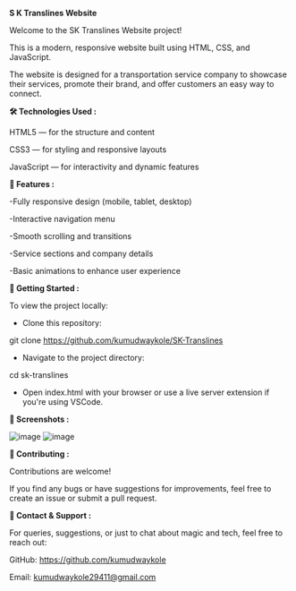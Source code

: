 **S K Translines Website**

Welcome to the SK Translines Website project!

This is a modern, responsive website built using HTML, CSS, and JavaScript.

The website is designed for a transportation service company to showcase their services, promote their brand, and offer customers an easy way to connect.


**🛠️ Technologies Used :**

HTML5 — for the structure and content

CSS3 — for styling and responsive layouts

JavaScript — for interactivity and dynamic features


**🌟 Features :**

-Fully responsive design (mobile, tablet, desktop)

-Interactive navigation menu

-Smooth scrolling and transitions

-Service sections and company details

-Basic animations to enhance user experience


**🚀 Getting Started :**

To view the project locally:

- Clone this repository:

git clone https://github.com/kumudwaykole/SK-Translines


- Navigate to the project directory:

cd sk-translines


- Open index.html with your browser or use a live server extension if you're using VSCode.
  

**📸 Screenshots :**

![image](https://github.com/user-attachments/assets/325cf9c7-5792-4751-8981-8de261187047)
![image](https://github.com/user-attachments/assets/010fa659-7d75-48a8-b551-9b2a4b6c51da)


**🤝 Contributing :**

Contributions are welcome!

If you find any bugs or have suggestions for improvements, feel free to create an issue or submit a pull request.



**📧 Contact & Support :**

For queries, suggestions, or just to chat about magic and tech, feel free to reach out:

GitHub: https://github.com/kumudwaykole

Email: kumudwaykole29411@gmail.com

